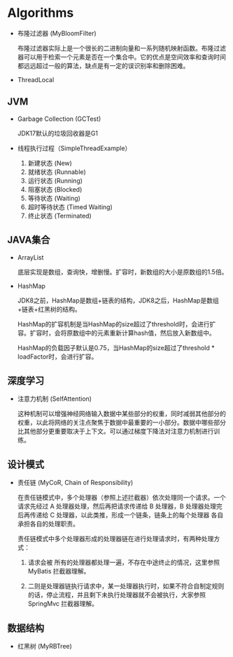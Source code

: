 # Algorithms

- 布隆过滤器 (MyBloomFilter)

  布隆过滤器实际上是一个很长的二进制向量和一系列随机映射函数。布隆过滤器可以用于检索一个元素是否在一个集合中。它的优点是空间效率和查询时间都远远超过一般的算法，缺点是有一定的误识别率和删除困难。

- ThreadLocal

## JVM

- Garbage Collection (GCTest)

  JDK17默认的垃圾回收器是G1

- 线程执行过程（SimpleThreadExample）

  1. 新建状态 (New)
  2. 就绪状态 (Runnable)
  3. 运行状态 (Running)
  4. 阻塞状态 (Blocked)
  5. 等待状态 (Waiting)
  6. 超时等待状态 (Timed Waiting)
  7. 终止状态 (Terminated)


## JAVA集合

- ArrayList

    底层实现是数组，查询快，增删慢。扩容时，新数组的大小是原数组的1.5倍。

- HashMap

    JDK8之前，HashMap是数组+链表的结构，JDK8之后，HashMap是数组+链表+红黑树的结构。
    
    HashMap的扩容机制是当HashMap的size超过了threshold时，会进行扩容。扩容时，会将原数组中的元素重新计算hash值，然后放入新数组中。
    
    HashMap的负载因子默认是0.75，当HashMap的size超过了threshold * loadFactor时，会进行扩容。

## 深度学习

- 注意力机制 (SelfAttention)

  这种机制可以增强神经网络输入数据中某些部分的权重，同时减弱其他部分的权重，以此将网络的关注点聚焦于数据中最重要的一小部分。数据中哪些部分比其他部分更重要取决于上下文。可以通过梯度下降法对注意力机制进行训练。

## 设计模式
- 责任链 (MyCoR, Chain of Responsibility)

  在责任链模式中，多个处理器（参照上述拦截器）依次处理同一个请求。一个请求先经过 A 处理器处理，然后再把请求传递给 B 处理器，B 处理器处理完后再传递给 C 处理器，以此类推，形成一个链条，链条上的每个处理器 各自承担各自的处理职责。

  责任链模式中多个处理器形成的处理器链在进行处理请求时，有两种处理方式：

  1. 请求会被 所有的处理器都处理一遍，不存在中途终止的情况，这里参照 MyBatis 拦截器理解。
  
  2. 二则是处理器链执行请求中，某一处理器执行时，如果不符合自制定规则的话，停止流程，并且剩下未执行处理器就不会被执行，大家参照 SpringMvc 拦截器理解。

## 数据结构

- 红黑树 (MyRBTree)